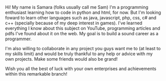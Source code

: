 Hi! My name is Samara (folks usually call me Sam)
I'm a programming enthusiast learning how to code in python and html, for now.
But I'm looking foward to learn other languages such as java, javascript, php,
css, c# and c++ (specially because of my deep interest in games). I've learned
everything I know about this subject on YouTube, programming articles and pdfs
I've found about it on the web.
My goal is to build a sound career as a programmer.

I'm also willing to collaborate in any project you guys want me to (at least to
my skills limit) and would be truly thankful to any help or advice with my own 
projects. Make some friends would also be grand!

Wish you all the best of luck with your own enterprises and achievements within
this remarkable branch!
